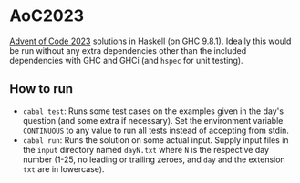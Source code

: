 # AoC2023

[Advent of Code 2023](https://adventofcode.com/2023/) solutions in Haskell (on GHC 9.8.1). Ideally this would be run without
any extra dependencies other than the included dependencies with GHC and GHCi (and `hspec` for unit testing).

## How to run

- `cabal test`: Runs some test cases on the examples given in the day's question (and some extra if necessary). Set the
environment variable `CONTINUOUS` to any value to run all tests instead of accepting from stdin.
- `cabal run`: Runs the solution on some actual input. Supply input files in the `input` directory named `dayN.txt` where `N`
  is the respective day number (1-25, no leading or trailing zeroes, and `day` and the extension `txt` are in lowercase).
